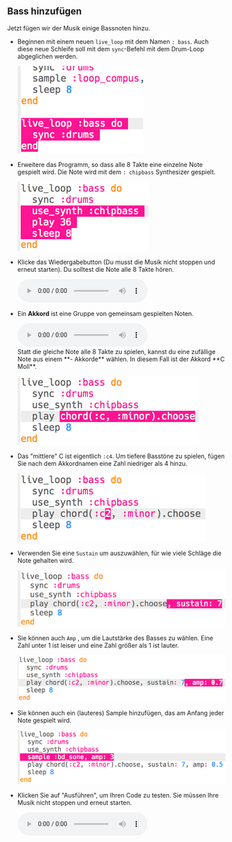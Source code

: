 ## Bass hinzufügen

Jetzt fügen wir der Musik einige Bassnoten hinzu.

+ Beginnen mit einem neuen `live_loop` mit dem Namen `: bass`. Auch diese neue Schleife soll mit dem `sync`-Befehl mit dem Drum-Loop abgeglichen werden.
    
    ![Screenshot](images/dj-bass-loop.png)

+ Erweitere das Programm, so dass alle 8 Takte eine einzelne Note gespielt wird. Die Note wird mit dem `: chipbass` Synthesizer gespielt.
    
    ![Screenshot](images/dj-bass-note.png)

+ Klicke das Wiedergabebutton (Du musst die Musik nicht stoppen und erneut starten). Du solltest die Note alle 8 Takte hören.
    
    <div id="audio-preview" class="pdf-hidden">
      <audio controls preload> <source src="resources/bass-single.mp3" type="audio/mpeg"> Ihr Browser unterstützt das <code>Audio-</code> Element nicht. </audio>
    </div>
+ Ein **Akkord** ist eine Gruppe von gemeinsam gespielten Noten.
    
    <div id="audio-preview" class="pdf-hidden">
      <audio controls preload> <source src="resources/chord.mp3" type="audio/mpeg"> Ihr Browser unterstützt das <code>Audio-</code> Element nicht. </audio>
    </div>
    Statt die gleiche Note alle 8 Takte zu spielen, kannst du eine zufällige Note aus einem **- Akkorde** wählen. In diesem Fall ist der Akkord **C Moll**.
    
    ![Screenshot](images/dj-bass-random-note.png)

+ Das "mittlere" C ist eigentlich `:c4`. Um tiefere Basstöne zu spielen, fügen Sie nach dem Akkordnamen eine Zahl niedriger als 4 hinzu.
    
    ![Screenshot](images/dj-bass-lower-note.png)

+ Verwenden Sie eine `Sustain` um auszuwählen, für wie viele Schläge die Note gehalten wird.
    
    ![Screenshot](images/dj-bass-longer-note.png)

+ Sie können auch `Amp` , um die Lautstärke des Basses zu wählen. Eine Zahl unter 1 ist leiser und eine Zahl größer als 1 ist lauter.
    
    ![Screenshot](images/dj-bass-amp.png)

+ Sie können auch ein (lauteres) Sample hinzufügen, das am Anfang jeder Note gespielt wird.
    
    ![Screenshot](images/dj-bass-sample.png)

+ Klicken Sie auf "Ausführen", um Ihren Code zu testen. Sie müssen Ihre Musik nicht stoppen und erneut starten.
    
    <div id="audio-preview" class="pdf-hidden">
      <audio controls preload> <source src="resources/bass.mp3" type="audio/mpeg"> Ihr Browser unterstützt das <code>Audio-</code> Element nicht. </audio>
    </div>